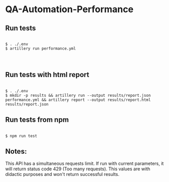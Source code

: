 # QA-Automation-Performance

## Run tests

<code>
$ . ./.env 
$ artillery run performance.yml
</code>

<br>
<br>

## Run tests with html report
<code>
$ . ./.env 
$ mkdir -p results && artillery run --output results/report.json performance.yml && artillery report --output results/report.html results/report.json
</code>

## Run tests from npm
<code>
$ npm run test
</code>

## Notes:
This API has a simultaneous requests limit. If run with current parameters, it will return status code 429 (Too many requests). This values are with didactic purposes and won't return successful results.